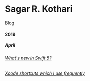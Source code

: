 # Sagar R. Kothari

Blog

#### 2019

##### April

###### [What's new in Swift 5?](2019_04_10_12PM_Swift5.md)

###### [Xcode shortcuts which I use frequently](2019_04_10_4PM_XcodeShortCuts.md)